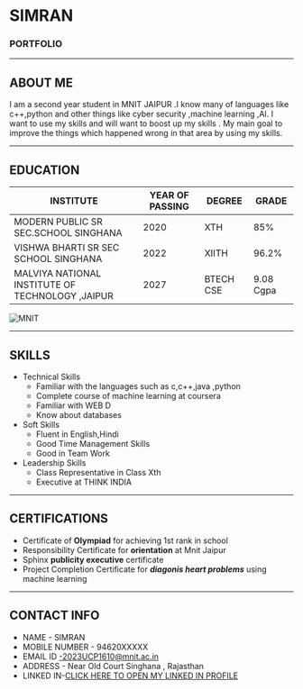 
# SIMRAN
### PORTFOLIO
---

## ABOUT ME
I am a second year student in MNIT JAIPUR .I know many of languages like c++,python and other things like cyber security ,machine learning ,AI. I  want to use my skills and will want to boost up my skills . My main goal to improve the things which happened wrong in that area by using my skills.

---
## EDUCATION
|INSTITUTE | YEAR OF PASSING | DEGREE | GRADE |
|---|---|---|----|
|MODERN PUBLIC SR SEC.SCHOOL SINGHANA|2020|XTH|85%|
|VISHWA BHARTI SR  SEC SCHOOL SINGHANA|2022 |XIITH |96.2%|
|MALVIYA NATIONAL INSTITUTE OF TECHNOLOGY ,JAIPUR|2027|BTECH CSE|9.08 Cgpa|

![MNIT](https://th.bing.com/th/id/R.9df53f4982f94e8073b7248ca7ad11f3?rik=6cldjjhaSvAo%2fA&riu=http%3a%2f%2fjosaacounselling.com%2fwp-content%2fuploads%2f2021%2f07%2fMNIT-jaipur.jpg&ehk=k%2fwV9WAClBXOzhdnu5DRerO%2byfe%2bjliu4q3QXesdrOQ%3d&risl=&pid=ImgRaw&r=0)

---

## SKILLS

- Technical Skills
	- Familiar with the languages such as c,c++,java ,python
	- Complete course of machine learning at coursera
    - Familiar with WEB D
	- Know about databases 
- Soft Skills
    - Fluent in English,Hindi
	- Good Time Management Skills
	- Good in Team Work 
- Leadership Skills
	- Class Representative in Class Xth
	-  Executive at THINK INDIA
---
## CERTIFICATIONS
- Certificate of **Olympiad** for achieving 1st rank in school
- Responsibility Certificate for **orientation** at Mnit Jaipur
- Sphinx **publicity executive** certificate
- Project Completion Certificate for ***diagonis heart problems*** using machine learning
---
## CONTACT INFO
- NAME - SIMRAN
- MOBILE NUMBER - 94620XXXXX
- EMAIL ID -2023UCP1610@mnit.ac.in
- ADDRESS -  Near Old Court Singhana , Rajasthan
- LINKED IN-[CLICK HERE TO OPEN MY LINKED IN PROFILE](https://www.bing.com/search?filters=ufn%3a%22LinkedIn%22+sid%3a%22401e29b7-e564-7d0a-69dd-4aeff23c198d%22&pglt=297&q=linkedin&cvid=00af119986294ab9a8bd1ea57ca3d813&gs_lcrp=EgRlZGdlKgYIARAuGEAyBggAEEUYOTIGCAEQLhhAMgYIAhAAGEAyBggDEC4YQDIGCAQQABhAMgYIBRAAGEAyBggGEEUYPDIGCAcQRRg8MgYICBBFGDzSAQgyNDU0ajBqMagCALACAA&FORM=ANNTA1&PC=U531)












